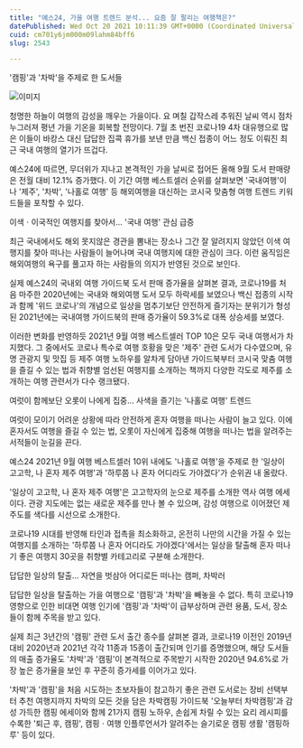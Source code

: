 ```yaml
---
title: "예스24, 가을 여행 트렌드 분석... 요즘 잘 팔리는 여행책은?"
datePublished: Wed Oct 20 2021 10:11:39 GMT+0000 (Coordinated Universal Time)
cuid: cm701y6jm000m09lahm84bff6
slug: 2543

---
```



'캠핑'과 '차박'을 주제로 한 도서들

![이미지](https://cdn.hashnode.com/res/hashnode/image/upload/v1739252359142/6853d065-bc17-4e51-b6f5-b9a8445e508f.jpeg)

청명한 하늘이 여행의 감성을 깨우는 가을이다. 요 며칠 갑작스레 추워진 날씨 역시 점차 누그러져 평년 가을 기온을 회복할 전망이다. 7월 초 번진 코로나19 4차 대유행으로 많은 이들이 바캉스 대신 답답한 집콕 휴가를 보낸 만큼 백신 접종이 어느 정도 이뤄진 최근 국내 여행의 열기가 뜨겁다.

예스24에 따르면, 무더위가 지나고 본격적인 가을 날씨로 접어든 올해 9월 도서 판매량은 전월 대비 12.1% 증가했다. 이 기간 여행 베스트셀러 순위를 살펴보면 '국내여행'이나 '제주', '차박', '나홀로 여행' 등 해외여행을 대신하는 코시국 맞춤형 여행 트렌드 키워드들을 포착할 수 있다.

이색ㆍ이국적인 여행지를 찾아서... '국내 여행' 관심 급증

최근 국내에서도 해외 못지않은 경관을 뽐내는 장소나 그간 잘 알려지지 않았던 이색 여행지를 찾아 떠나는 사람들이 늘어나며 국내 여행지에 대한 관심이 크다. 이런 움직임은 해외여행의 욕구를 풀고자 하는 사람들의 의지가 반영된 것으로 보인다.

실제 예스24의 국내외 여행 가이드북 도서 판매 증가율을 살펴본 결과, 코로나19를 처음 마주한 2020년에는 국내와 해외여행 도서 모두 하락세를 보였으나 백신 접종의 시작과 함께 '위드 코로나'의 개념으로 일상을 멈추기보단 안전하게 즐기자는 분위기가 형성된 2021년에는 국내여행 가이드북의 판매 증가율이 59.3%로 대폭 상승세를 보였다.

이러한 변화를 반영하듯 2021년 9월 여행 베스트셀러 TOP 10은 모두 국내 여행서가 차지했다. 그 중에서도 코로나 특수로 여행 호황을 맞은 '제주' 관련 도서가 다수였으며, 유명 관광지 및 맛집 등 제주 여행 노하우를 알차게 담아낸 가이드북부터 코시국 맞춤 여행을 즐길 수 있는 법과 취향별 엄선된 여행지를 소개하는 책까지 다양한 각도로 제주를 소개하는 여행 관련서가 다수 랭크됐다.

여럿이 함께보단 오롯이 나에게 집중... 사색을 즐기는 '나홀로 여행' 트렌드

여럿이 모이기 어려운 상황에 따라 안전하게 혼자 여행을 떠나는 사람이 늘고 있다. 이에 혼자서도 여행을 즐길 수 있는 법, 오롯이 자신에게 집중해 여행을 떠나는 법을 알려주는 서적들이 눈길을 끈다.

예스24 2021년 9월 여행 베스트셀러 10위 내에도 '나홀로 여행'을 주제로 한 '일상이 고고학, 나 혼자 제주 여행'과 '하루쯤 나 혼자 어디라도 가야겠다'가 순위권 내 올랐다.

'일상이 고고학, 나 혼자 제주 여행'은 고고학자의 눈으로 제주를 소개한 역사 여행 에세이다. 관광 지도에는 없는 새로운 제주를 만나 볼 수 있으며, 감성 여행으로 이어졌던 제주도를 색다를 시선으로 소개한다.

코로나19 시대를 반영해 타인과 접촉을 최소화하고, 온전히 나만의 시간을 가질 수 있는 여행지를 소개하는 '하루쯤 나 혼자 어디라도 가야겠다'에서는 일상을 탈출해 혼자 떠나기 좋은 여행지 30곳을 취향별 카테고리로 구분해 소개한다.

답답한 일상의 탈출... 자연을 벗삼아 어디로든 떠나는 캠퍼, 차박러

답답한 일상을 탈출하는 가을 여행으로 '캠핑'과 '차박'을 빼놓을 수 없다. 특히 코로나19 영향으로 인한 비대면 여행 인기에 '캠핑'과 '차박'이 급부상하며 관련 용품, 도서, 장소들이 함께 주목을 받고 있다.

실제 최근 3년간의 '캠핑' 관련 도서 출간 종수를 살펴본 결과, 코로나19 이전인 2019년 대비 2020년과 2021년 각각 11종과 15종이 출간되며 인기를 증명했으며, 해당 도서들의 매출 증가율도 '차박'과 '캠핑'이 본격적으로 주목받기 시작한 2020년 94.6%로 가장 높은 증가율을 보인 후 꾸준히 증가세를 이어가고 있다.

'차박'과 '캠핑'을 처음 시도하는 초보자들이 참고하기 좋은 관련 도서로는 장비 선택부터 추천 여행지까지 차박의 모든 것을 담은 차박캠핑 가이드북 '오늘부터 차박캠핑'과 감성 가득한 캠핑 에세이와 함께 21가지 캠핑 노하우, 손쉽게 차릴 수 있는 요리 레시피를 수록한 '퇴근 후, 캠핑', 캠핑ㆍ여행 인플루언서가 알려주는 슬기로운 캠핑 생활 '캠핑하루' 등이 있다.